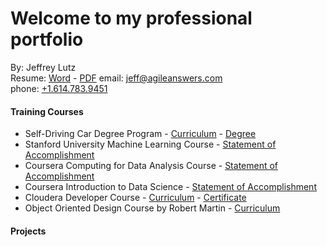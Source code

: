 # Welcome to my professional portfolio
By:  Jeffrey Lutz  
  Resume:  [Word](docs/1-jeffrey_lutz_Resume.doc) - [PDF](1-jeffrey_lutz_Resume.pdf)
  email: [jeff@agileanswers.com](mailto:jeff.lutz@agileanswers.com)  
  phone: [+1.614.783.9451](tel:1-614-783-9451)

#### Training Courses
  - Self-Driving Car Degree Program - [Curriculum](CarND-README.md) - [Degree]()
  - Stanford University Machine Learning Course - [Statement of Accomplishment](docs/Coursera_Machine_Learning_2017.pdf)
  - Coursera Computing for Data Analysis Course - [Statement of Accomplishment](docs/Coursera_Computing_for_Data_Analysis_2017.pdf)
  - Coursera Introduction to Data Science - [Statement of Accomplishment](docs/Coursera_Intro_Data_Science_2017.pdf)
  - Cloudera Developer Course - [Curriculum](https://university.cloudera.com/instructor-led-training/developer) - [Certificate](docs/2-jeffrey_lutz_hadoop_certification.pdf)
  - Object Oriented Design Course by Robert Martin - [Curriculum](OO_DESIGN_README.md)

#### Projects
